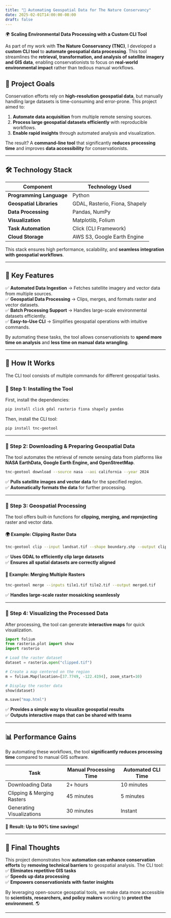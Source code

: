 ```yaml
---
title: "🚀 Automating Geospatial Data for The Nature Conservancy"
date: 2025-02-01T14:00:00-08:00
draft: false
---
```


🌍 **Scaling Environmental Data Processing with a Custom CLI Tool**  

As part of my work with **The Nature Conservancy (TNC)**, I developed a **custom CLI tool** to **automate geospatial data processing**. This tool streamlines the **retrieval, transformation, and analysis of satellite imagery and GIS data**, enabling conservationists to focus on **real-world environmental impact** rather than tedious manual workflows.

<!--more-->

## **🎯 Project Goals**

Conservation efforts rely on **high-resolution geospatial data**, but manually handling large datasets is time-consuming and error-prone. This project aimed to:
1. **Automate data acquisition** from multiple remote sensing sources.
2. **Process large geospatial datasets efficiently** with reproducible workflows.
3. **Enable rapid insights** through automated analysis and visualization.

The result? A **command-line tool** that significantly **reduces processing time** and improves **data accessibility** for conservationists.

---

## **🛠️ Technology Stack**

| Component                  | Technology Used       |
|----------------------------|----------------------|
| **Programming Language**   | Python               |
| **Geospatial Libraries**   | GDAL, Rasterio, Fiona, Shapely |
| **Data Processing**        | Pandas, NumPy       |
| **Visualization**          | Matplotlib, Folium  |
| **Task Automation**        | Click (CLI Framework) |
| **Cloud Storage**          | AWS S3, Google Earth Engine |

This stack ensures high performance, scalability, and **seamless integration with geospatial workflows**.

---

## **📌 Key Features**

✅ **Automated Data Ingestion** → Fetches satellite imagery and vector data from multiple sources.  
✅ **Geospatial Data Processing** → Clips, merges, and formats raster and vector datasets.  
✅ **Batch Processing Support** → Handles large-scale environmental datasets efficiently.  
✅ **Easy-to-Use CLI** → Simplifies geospatial operations with intuitive commands.  

By automating these tasks, the tool allows conservationists to **spend more time on analysis** and **less time on manual data wrangling**.

---

## **🚀 How It Works**

The CLI tool consists of multiple commands for different geospatial tasks.

### **📌 Step 1: Installing the Tool**
First, install the dependencies:
```bash
pip install click gdal rasterio fiona shapely pandas
```
Then, install the CLI tool:
```bash
pip install tnc-geotool
```

---

### **📌 Step 2: Downloading & Preparing Geospatial Data**
The tool automates the retrieval of remote sensing data from platforms like **NASA EarthData, Google Earth Engine, and OpenStreetMap**.

```bash
tnc-geotool download --source nasa --aoi california --year 2024
```
✅ **Pulls satellite images and vector data** for the specified region.  
✅ **Automatically formats the data** for further processing.  

---

### **📌 Step 3: Geospatial Processing**
The tool offers built-in functions for **clipping, merging, and reprojecting** raster and vector data.

#### **🌍 Example: Clipping Raster Data**
```bash
tnc-geotool clip --input landsat.tif --shape boundary.shp --output clipped.tif
```
✅ **Uses GDAL to efficiently clip large datasets**  
✅ **Ensures all spatial datasets are correctly aligned**  

#### **🔗 Example: Merging Multiple Rasters**
```bash
tnc-geotool merge --inputs tile1.tif tile2.tif --output merged.tif
```
✅ **Handles large-scale raster mosaicking seamlessly**  

---

### **📌 Step 4: Visualizing the Processed Data**
After processing, the tool can generate **interactive maps** for quick visualization.

```python
import folium
from rasterio.plot import show
import rasterio

# Load the raster dataset
dataset = rasterio.open("clipped.tif")

# Create a map centered on the region
m = folium.Map(location=[37.7749, -122.4194], zoom_start=10)

# Display the raster data
show(dataset)

m.save("map.html")
```
✅ **Provides a simple way to visualize geospatial results**  
✅ **Outputs interactive maps that can be shared with teams**  

---

## **📊 Performance Gains**

By automating these workflows, the tool **significantly reduces processing time** compared to manual GIS software.  

| Task                      | Manual Processing Time | Automated CLI Time |
|---------------------------|----------------------|------------------|
| Downloading Data          | 2+ hours            | 10 minutes       |
| Clipping & Merging Rasters | 45 minutes          | 5 minutes        |
| Generating Visualizations | 30 minutes          | Instant          |

🚀 **Result: Up to 90% time savings!**  

---

## **🎉 Final Thoughts**

This project demonstrates how **automation can enhance conservation efforts** by **removing technical barriers** to geospatial analysis. The CLI tool:
✅ **Eliminates repetitive GIS tasks**  
✅ **Speeds up data processing**  
✅ **Empowers conservationists with faster insights**  

By leveraging open-source geospatial tools, we make data more accessible to **scientists, researchers, and policy makers** working to **protect the environment**. 🌎

---
